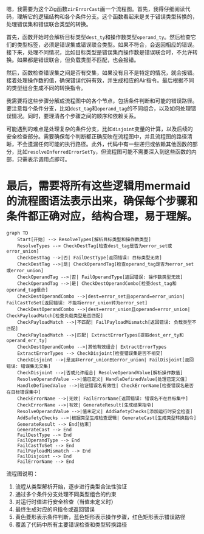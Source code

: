 嗯，我需要为这个Zig函数`zirErrorCast`画一个流程图。首先，我得仔细阅读代码，理解它的逻辑结构和各个条件分支。这个函数看起来是关于错误类型转换的，处理错误集和错误联合类型的转换。

首先，函数开始时会解析目标类型`dest_ty`和操作数类型`operand_ty`。然后检查它们的类型标签，必须是错误集或错误联合类型。如果不符合，会返回相应的错误。接下来，处理不同情况，比如目标类型是错误集而操作数是错误联合时，不允许转换。如果都是错误联合，但负载类型不匹配，也会报错。

然后，函数检查错误集之间是否有交集，如果没有且不是特定的情况，就会报错。接着处理操作数的值，确保错误代码有效，并生成相应的Air指令。最后根据不同的类型组合生成不同的转换指令。

我需要将这些步骤分解成流程图中的各个节点，包括条件判断和可能的错误路径。要注意每个条件分支，比如`dest_tag`和`operand_tag`的不同组合，以及如何处理错误情况。同时，要理清各个步骤之间的顺序和依赖关系。

可能遇到的难点是处理复杂的条件分支，比如`disjoint`变量的计算，以及后续的安全检查部分。需要确保每个判断都正确反映在流程图中，并且流程图的路径清晰，不会遗漏任何可能的执行路径。此外，代码中有一些递归或依赖其他函数的部分，比如`resolveInferredErrorSetTy`，但流程图可能不需要深入到这些函数的内部，只需表示调用点即可。

最后，需要将所有这些逻辑用mermaid的流程图语法表示出来，确保每个步骤和条件都正确对应，结构合理，易于理解。
================================================
```mermaid
graph TD
    Start[开始] --> ResolveTypes[解析目标类型和操作数类型]
    ResolveTypes --> CheckDestTag[检查dest_tag是否为error_set或error_union]
    CheckDestTag -->|否| FailDestType[返回错误: 目标类型无效]
    CheckDestTag -->|是| CheckOperandTag[检查operand_tag是否为error_set或error_union]
    CheckOperandTag -->|否| FailOperandType[返回错误: 操作数类型无效]
    CheckOperandTag -->|是| CheckDestOperandCombo[检查dest_tag和operand_tag组合]
    CheckDestOperandCombo -->|dest=error_set且operand=error_union| FailCastToSet[返回错误: 不能将error_union转为error_set]
    CheckDestOperandCombo -->|dest=error_union且operand=error_union| CheckPayloadMatch[检查负载类型是否匹配]
    CheckPayloadMatch -->|不匹配| FailPayloadMismatch[返回错误: 负载类型不匹配]
    CheckPayloadMatch -->|匹配| ExtractErrorTypes[提取dest_err_ty和operand_err_ty]
    CheckDestOperandCombo -->|其他有效组合| ExtractErrorTypes
    ExtractErrorTypes --> CheckDisjoint[检查错误集是否不相交]
    CheckDisjoint -->|是且非error_union到error_union| FailDisjoint[返回错误: 错误集无交集]
    CheckDisjoint -->|否或允许组合| ResolveOperandValue[解析操作数值]
    ResolveOperandValue -->|值已定义| HandleDefinedValue[处理已定义值]
    HandleDefinedValue -->|验证错误名有效性| CheckErrorName[检查错误名是否在目标错误集中]
    CheckErrorName -->|无效| FailErrorName[返回错误: 错误名不在目标集中]
    CheckErrorName -->|有效| GenerateResult[生成结果指令]
    ResolveOperandValue -->|值未定义| AddSafetyChecks[添加运行时安全检查]
    AddSafetyChecks -->|根据类型生成检查逻辑| GenerateCast[生成类型转换指令]
    GenerateResult --> End[结束]
    GenerateCast --> End
    FailDestType --> End
    FailOperandType --> End
    FailCastToSet --> End
    FailPayloadMismatch --> End
    FailDisjoint --> End
    FailErrorName --> End
``` 

流程图说明：
1. 流程从类型解析开始，逐步进行类型合法性验证
2. 通过多个条件分支处理不同类型组合的约束
3. 对运行时值进行安全检查（当值未定义时）
4. 最终生成对应的IR指令或返回错误
5. 黄色菱形表示条件判断，蓝色矩形表示操作步骤，红色矩形表示错误路径
6. 覆盖了代码中所有主要错误检查和类型转换路径